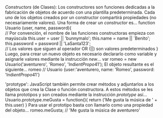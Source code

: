 _Constructors_ (de Clases): Los constructores son funciones dedicadas a la fabricación de objetos de acuerdo con una plantilla predeterminada.
    Cada uno de los objetos creados por un constructor compartirá propiedades (no necesariamente valores). 
    Una forma de crear un *constructor* es...
        function Usuario (user, name, password){        
            // Por convención, el nombre de las funciones constructoras empieza con mayúscula
            this.user = user || 'bunnymalo';
            this.name = name || ´Benito';
            this.password = password || 'LaSanta123';    
            // Los valores que siguen al operador OR (||) son valores predeterminados
        }
    Luego, para crear un nuevo objeto es necesario declararlo como variable y asignarle valores mediante la instrucción *new*...
        var romeo = new Usuario('aventurero', 'Romeo', 'Indi$entPropo$41');
    El objeto resultante es el siguiente...
        romeo // Usuario {user:'aventurero, name: 'Romeo', password: 'Indi$entPropo$41'}

'prototype': JavaScript también permite crear métodos y adjuntarlos a los objetos que crea la Clase o función constructora. A estos métodos
    se les llama prototipos y son creados mediante la instrucción *prototype* así...
        Usuario.prototype.meGusta = function(){
            return ('Me gusta la música de ' + this.user)
        }
    Para usar el prototipo basta con llamarlo como una propiedad del objeto...
        romeo.meGusta; // 'Me gusta la música de aventurero'